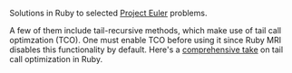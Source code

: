 Solutions in Ruby to selected [Project Euler](http://projecteuler.net/) problems. 

A few of them include tail-recursive methods, which make use of tail call optimzation (TCO).
One must enable TCO before using it since Ruby MRI disables this functionality by default. Here's a [comprehensive take](http://timelessrepo.com/tailin-ruby) 
on tail call optimization in Ruby.
